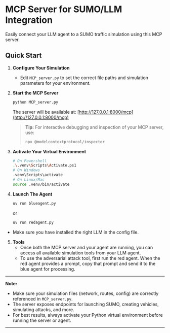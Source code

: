 # MCP Server for SUMO/LLM Integration

Easily connect your LLM agent to a SUMO traffic simulation using this MCP server.

## Quick Start

1. **Configure Your Simulation**
   - Edit `MCP_server.py` to set the correct file paths and simulation parameters for your environment.

2. **Start the MCP Server**
   ```bash
   python MCP_server.py
   ```
   The server will be available at: [http://127.0.0.1:8000/mcp](http://127.0.0.1:8000/mcp)

   > **Tip:** For interactive debugging and inspection of your MCP server, use:
   > ```bash
   > npx @modelcontextprotocol/inspector
   > ```

3. **Activate Your Virtual Environment**
   ```bash
   # On Powershell
   .\.venv\Scripts\Activate.ps1
   # On Windows
   .venv\Scripts\activate
   # On Linux/Mac
   source .venv/bin/activate
   ```

4. **Launch The Agent**
   ```bash
   uv run blueagent.py
   ```
   or
   ```bash
   uv run redagent.py
   ```
- Make sure you have installed the right LLM in the config file.

5. **Tools**
   - Once both the MCP server and your agent are running, you can access all available simulation tools from your LLM agent.
   - To use the adversarial attack tool, first run the red agent. When the red agent provides a prompt, copy that prompt and send it to the blue agent for processing.

---

**Note:**
- Make sure your simulation files (network, routes, config) are correctly referenced in `MCP_server.py`.
- The server exposes endpoints for launching SUMO, creating vehicles, simulating attacks, and more.
- For best results, always activate your Python virtual environment before running the server or agent.

---


